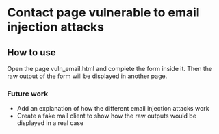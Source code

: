 # Contact page vulnerable to email injection attacks

## How to use

Open the page vuln_email.html and complete the form inside it. Then the raw output of the form will be displayed in another page.

### Future work

- Add an explanation of how the different email injection attacks work
- Create a fake mail client to show how the raw outputs would be displayed in a real case
